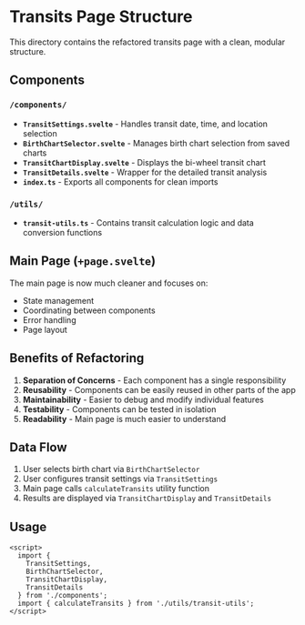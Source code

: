 # Transits Page Structure

This directory contains the refactored transits page with a clean, modular structure.

## Components

### `/components/`
- **`TransitSettings.svelte`** - Handles transit date, time, and location selection
- **`BirthChartSelector.svelte`** - Manages birth chart selection from saved charts
- **`TransitChartDisplay.svelte`** - Displays the bi-wheel transit chart
- **`TransitDetails.svelte`** - Wrapper for the detailed transit analysis
- **`index.ts`** - Exports all components for clean imports

### `/utils/`
- **`transit-utils.ts`** - Contains transit calculation logic and data conversion functions

## Main Page (`+page.svelte`)

The main page is now much cleaner and focuses on:
- State management
- Coordinating between components
- Error handling
- Page layout

## Benefits of Refactoring

1. **Separation of Concerns** - Each component has a single responsibility
2. **Reusability** - Components can be easily reused in other parts of the app
3. **Maintainability** - Easier to debug and modify individual features
4. **Testability** - Components can be tested in isolation
5. **Readability** - Main page is much easier to understand

## Data Flow

1. User selects birth chart via `BirthChartSelector`
2. User configures transit settings via `TransitSettings`
3. Main page calls `calculateTransits` utility function
4. Results are displayed via `TransitChartDisplay` and `TransitDetails`

## Usage

```svelte
<script>
  import { 
    TransitSettings, 
    BirthChartSelector, 
    TransitChartDisplay, 
    TransitDetails 
  } from './components';
  import { calculateTransits } from './utils/transit-utils';
</script>
``` 